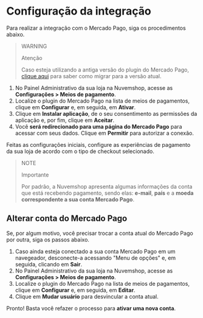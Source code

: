 # Configuração da integração
 
Para realizar a integração com o Mercado Pago, siga os procedimentos abaixo.

> WARNING
>
> Atenção
>
> Caso esteja utilizando a antiga versão do plugin do Mercado Pago, [clique aqui](/developers/pt/docs/nuvemshop/how-tos/migration) para saber como migrar para a versão atual.

1. No Painel Administrativo da sua loja na Nuvemshop, acesse as **Configurações > Meios de pagamento**. 
2. Localize o plugin do Mercado Pago na lista de meios de pagamentos, clique em **Configurar** e, em seguida,  em **Ativar**.
3. Clique em **Instalar aplicação**, de o seu consentimento as permissões da aplicação e, por fim, clique em **Aceitar**.
4. Você **será redirecionado para uma página do Mercado Pago** para acessar com seus dados. Clique em **Permitir** para autorizar a conexão.

Feitas as configurações iniciais, configure as experiências de pagamento da sua loja de acordo com o tipo de checkout selecionado.

> NOTE
>
> Importante
>
> Por padrão, a Nuvemshop apresenta algumas informações da conta que está recebendo pagamento, sendo elas: **e-mail**, **país** e a **moeda correspondente a sua conta Mercado Pago**.

## Alterar conta do Mercado Pago

Se, por algum motivo, você precisar trocar a conta atual do Mercado Pago por outra, siga os passos abaixo.

1. Caso ainda esteja conectado a sua conta Mercado Pago em um navegeador, desconecte-a acessando "Menu de opções" e, em seguida, clicando em **Sair**.
2. No Painel Administrativo da sua loja na Nuvemshop, acesse as **Configurações > Meios de pagamento**. 
3. Localize o plugin do Mercado Pago na lista de meios de pagamentos, clique em **Configurar** e, em seguida,  em **Editar**.
4. Clique em **Mudar usuário** para desvincular a conta atual.

Pronto! Basta você refazer o processo para **ativar uma nova conta**.